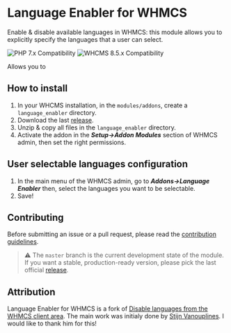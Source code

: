 # Language Enabler for WHMCS

Enable & disable available languages in WHMCS: this module allows you to explicitly specify the languages that a user can select.

![PHP 7.x Compatibility](https://img.shields.io/badge/PHP-7.x-7c86b4?style=flat-square) ![WHCMS 8.5.x Compatibility](https://img.shields.io/badge/WHMCS-8.5.x-96be4f?style=flat-square)

Allows you to 

## How to install
1. In your WHCMS installation, in the `modules/addons`, create a `language_enabler` directory.
2. Download the last [release](https://github.com/Hosterra/whmcs-language-enabler/releases).
3. Unzip & copy all files in the `language_enabler` directory.
4. Activate the addon in the **_Setup->Addon Modules_** section of WHMCS admin, then set the right permissions.

## User selectable languages configuration
1. In the main menu of the WHMCS admin, go to _**Addons->Language Enabler**_ then, select the languages you want to be selectable.
2. Save!

## Contributing

Before submitting an issue or a pull request, please read the [contribution guidelines](CONTRIBUTING.md).

> ⚠️ The `master` branch is the current development state of the module. If you want a stable, production-ready version, please pick the last official [release](https://github.com/Hosterra/whmcs-language-enabler/releases).

## Attribution
Language Enabler for WHMCS is a fork of [Disable languages from the WHMCS client area](https://github.com/stijnvanouplines/whmcs-disable-languages). The main work was initialy done by [Stijn Vanouplines](https://github.com/stijnvanouplines). I would like to thank him for this! 
